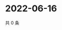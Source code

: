 # 2022-06-16

共 0 条

<!-- BEGIN WEIBO -->
<!-- 最后更新时间 Thu Jun 16 2022 23:15:38 GMT+0800 (China Standard Time) -->

<!-- END WEIBO -->
